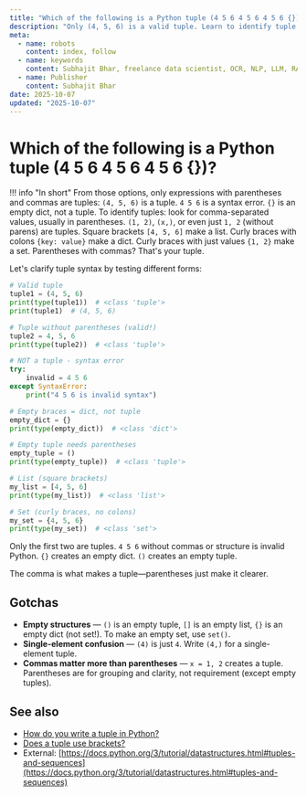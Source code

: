 ```yaml
---
title: "Which of the following is a Python tuple (4 5 6 4 5 6 4 5 6 {})?"
description: "Only (4, 5, 6) is a valid tuple. Learn to identify tuple syntax with parentheses and commas."
meta:
  - name: robots
    content: index, follow
  - name: keywords
    content: Subhajit Bhar, freelance data scientist, OCR, NLP, LLM, RAG, knowledge base, python, tuple, examples
  - name: Publisher
    content: Subhajit Bhar
date: 2025-10-07
updated: "2025-10-07"
---
```


# Which of the following is a Python tuple (4 5 6 4 5 6 4 5 6 {})?

<!-- more -->

!!! info "In short"
    From those options, only expressions with parentheses and commas are tuples: `(4, 5, 6)` is a tuple. `4 5 6` is a syntax error. `{}` is an empty dict, not a tuple. To identify tuples: look for comma-separated values, usually in parentheses. `(1, 2)`, `(x,)`, or even just `1, 2` (without parens) are tuples. Square brackets `[4, 5, 6]` make a list. Curly braces with colons `{key: value}` make a dict. Curly braces with just values `{1, 2}` make a set. Parentheses with commas? That's your tuple.

Let's clarify tuple syntax by testing different forms:

```python
# Valid tuple
tuple1 = (4, 5, 6)
print(type(tuple1))  # <class 'tuple'>
print(tuple1)  # (4, 5, 6)

# Tuple without parentheses (valid!)
tuple2 = 4, 5, 6
print(type(tuple2))  # <class 'tuple'>

# NOT a tuple - syntax error
try:
    invalid = 4 5 6
except SyntaxError:
    print("4 5 6 is invalid syntax")

# Empty braces = dict, not tuple
empty_dict = {}
print(type(empty_dict))  # <class 'dict'>

# Empty tuple needs parentheses
empty_tuple = ()
print(type(empty_tuple))  # <class 'tuple'>

# List (square brackets)
my_list = [4, 5, 6]
print(type(my_list))  # <class 'list'>

# Set (curly braces, no colons)
my_set = {4, 5, 6}
print(type(my_set))  # <class 'set'>
```

Only the first two are tuples. `4 5 6` without commas or structure is invalid Python. `{}` creates an empty dict. `()` creates an empty tuple.

The comma is what makes a tuple—parentheses just make it clearer.

## Gotchas

* **Empty structures** — `()` is an empty tuple, `[]` is an empty list, `{}` is an empty dict (not set!). To make an empty set, use `set()`.
* **Single-element confusion** — `(4)` is just `4`. Write `(4,)` for a single-element tuple.
* **Commas matter more than parentheses** — `x = 1, 2` creates a tuple. Parentheses are for grouping and clarity, not requirement (except empty tuples).

## See also

* [How do you write a tuple in Python?](how-to-write-a-tuple-in-python.md)
* [Does a tuple use brackets?](does-tuple-use-brackets.md)
* External: [https://docs.python.org/3/tutorial/datastructures.html#tuples-and-sequences](https://docs.python.org/3/tutorial/datastructures.html#tuples-and-sequences)

<script type="application/ld+json">
{
  "@context": "https://schema.org",
  "@type": "FAQPage",
  "mainEntity": [{
    "@type": "Question",
    "name": "Which of the following is a Python tuple?",
    "acceptedAnswer": {
      "@type": "Answer",
      "text": "Only expressions with parentheses and commas are tuples: (4, 5, 6) is a tuple. 4 5 6 is a syntax error. {} is an empty dict, not a tuple. To identify tuples: look for comma-separated values, usually in parentheses."
    }
  }]
}
</script>
